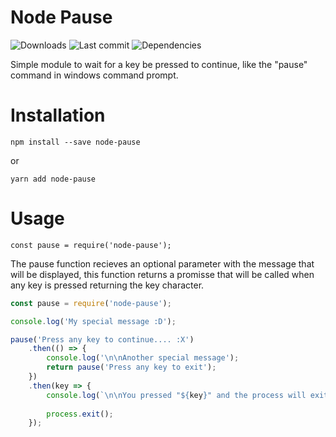 # Node Pause

![Downloads](https://img.shields.io/npm/dt/node-pause "Downloads") ![Last commit](https://img.shields.io/github/last-commit/abnerfs/node-pause "Last Commit") ![Dependencies](https://img.shields.io/david/abnerfs/node-pause)

Simple module to wait for a key be pressed to continue, like the "pause" command in windows command prompt.

# Installation

```
npm install --save node-pause
```

or

```
yarn add node-pause
```

# Usage

```
const pause = require('node-pause');
```

The pause function recieves an optional parameter with the message that will be displayed, this function returns a promisse that will be called when any key is pressed returning the key character.

```javascript
const pause = require('node-pause');

console.log('My special message :D');

pause('Press any key to continue.... :X')
    .then(() => {
        console.log('\n\nAnother special message');
        return pause('Press any key to exit');
    })
    .then(key => {
        console.log(`\n\nYou pressed "${key}" and the process will exit`);
        
        process.exit();
    });

```

